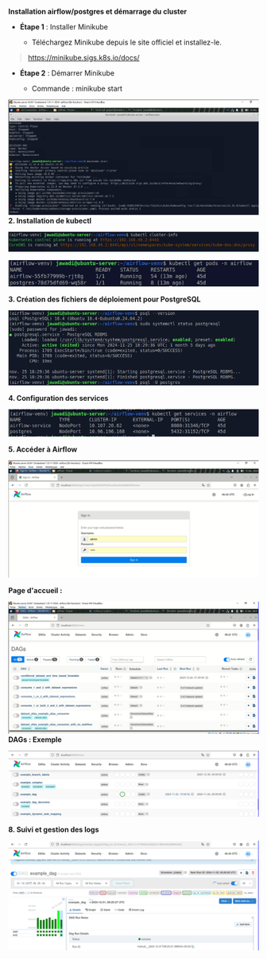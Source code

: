**Installation airflow/postgres et démarrage du cluster**

-   **Étape 1** : Installer Minikube

    -   Téléchargez Minikube depuis le site officiel et installez-le.

> https://minikube.sigs.k8s.io/docs/

-   **Étape 2** : Démarrer Minikube

    -   Commande : minikube start

![](./images/media/image1.png)
**2. Installation de kubectl**

![](./images/media/image2.png)

![](./images/media/image3.png)

**3. Création des fichiers de déploiement pour PostgreSQL**

![](./images/media/image4.png)

**4. Configuration des services**

![](./images/media/image5.png)

**5. Accéder à Airflow**

![](./images/media/image6.png)

**Page d'accueil :**

![](./images/media/image7.png)
**DAGs : Exemple**

![](./images/media/image8.png)

**8. Suivi et gestion des logs**

![](./images/media/image9.png)
